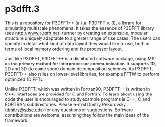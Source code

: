 # p3dfft.3
This is a repository for P3DFFT++ (a.k.a. P3DFFT v. 3), a library for simulating multiscale phenomena. It takes the essence of P3DFFT library (see http://www.p3dfft.net) further by creating an extensible, modular structure uniquely adaptable to a greater range of use cases. The users can specify in detail what kind of data layout they would like to use, both in terms of local memory ordering and the processor layout. 

Just like P3DFFT, P3DFFT++ is a distributed software package, using MPI as the primary method for interprocessor commubnication. 
It supports 1D, 2D and 3D (to come soon) domain decomposition schemes. As P3DFFT, P3DFFT++ also relies on lower-level libraries, for example FFTW to perform optimized 1D FFTs.

Unlike P3DFFT, which was written in Fortran90, P3DFFT++ is written in C++. Interfaces are provided for C and Fortran. To learn about using the code the user is encouraged to study example programs in C++, C and FORTRAN subdirectories. Please e-mail Dmitry Pekurovsky (dmitry@sdsc.edu) for any questions or suggestions. Software contributions are welcome, assuming they follow the main ideas of the framework.
